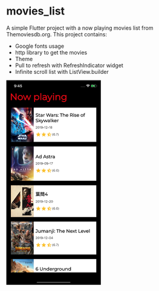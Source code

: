 # movies_list

A simple Flutter project with a now playing movies list from Themoviesdb.org. This project contains:

* Google fonts usage
* http library to get the movies
* Theme
* Pull to refresh with RefreshIndicator widget
* Infinite scroll list with ListView.builder

<img alt="Movies screenshot" src="movies_list_app.png" width=250>